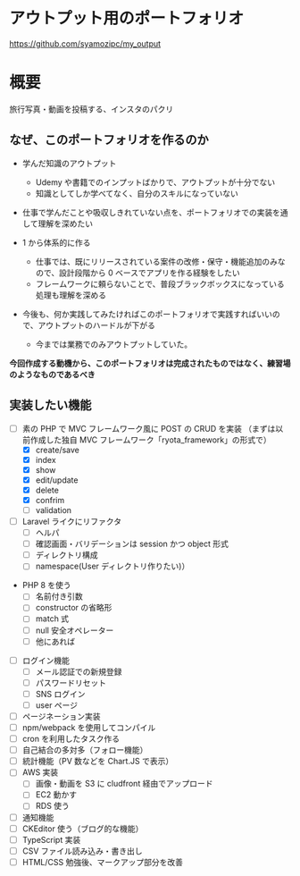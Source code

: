 # アウトプット用のポートフォリオ

https://github.com/syamozipc/my_output

# 概要

旅行写真・動画を投稿する、インスタのパクリ

## なぜ、このポートフォリオを作るのか

- 学んだ知識のアウトプット

  - Udemy や書籍でのインプットばかりで、アウトプットが十分でない
  - 知識としてしか学べてなく、自分のスキルになっていない

- 仕事で学んだことや吸収しきれていない点を、ポートフォリオでの実装を通して理解を深めたい

- 1 から体系的に作る

  - 仕事では、既にリリースされている案件の改修・保守・機能追加のみなので、設計段階から 0 ベースでアプリを作る経験をしたい
  - フレームワークに頼らないことで、普段ブラックボックスになっている処理も理解を深める

- 今後も、何か実践してみたければこのポートフォリオで実践すればいいので、アウトプットのハードルが下がる
  - 今までは業務でのみアウトプットしていた。

**今回作成する動機から、このポートフォリオは完成されたものではなく、練習場のようなものであるべき**

## 実装したい機能

- [ ] 素の PHP で MVC フレームワーク風に POST の CRUD を実装
      （まずは以前作成した独自 MVC フレームワーク「ryota_framework」の形式で）
  - [x] create/save
  - [x] index
  - [x] show
  - [x] edit/update
  - [x] delete
  - [x] confrim
  - [ ] validation
- [ ] Laravel ライクにリファクタ
  - [ ] ヘルパ
  - [ ] 確認画面・バリデーションは session かつ object 形式
  - [ ] ディレクトリ構成
  - [ ] namespace(User ディレクトリ作りたい)）
- PHP 8 を使う
  - [ ] 名前付き引数
  - [ ] constructor の省略形
  - [ ] match 式
  - [ ] null 安全オペレーター
  - [ ] 他にあれば
- [ ] ログイン機能
  - [ ] メール認証での新規登録
  - [ ] パスワードリセット
  - [ ] SNS ログイン
  - [ ] user ページ
- [ ] ページネーション実装
- [ ] npm/webpack を使用してコンパイル
- [ ] cron を利用したタスク作る
- [ ] 自己結合の多対多（フォロー機能）
- [ ] 統計機能（PV 数などを Chart.JS で表示）
- [ ] AWS 実装
  - [ ] 画像・動画を S3 に cludfront 経由でアップロード
  - [ ] EC2 動かす
  - [ ] RDS 使う
- [ ] 通知機能
- [ ] CKEditor 使う（ブログ的な機能）
- [ ] TypeScript 実装
- [ ] CSV ファイル読み込み・書き出し
- [ ] HTML/CSS 勉強後、マークアップ部分を改善
